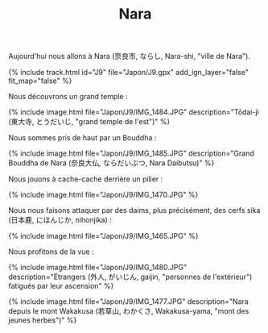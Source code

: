 ﻿---
title: "Nara"
permalink: /Japon/J9/
sidebar:
  nav: "japon"
enable_tracks: true
---

Aujourd'hui nous allons à Nara (奈良市, ならし, Nara-shi, "ville de Nara").

{% include track.html id="J9" file="Japon/J9.gpx" add_ign_layer="false" fit_map="false" %}

Nous découvrons un grand temple :

{% include image.html file="Japon/J9/IMG_1484.JPG" description="Tōdai-ji (東大寺, とうだいじ, &quot;grand temple de l'est&quot;)" %}

Nous sommes pris de haut par un Bouddha :

{% include image.html file="Japon/J9/IMG_1485.JPG" description="Grand Bouddha de Nara (奈良大仏, ならだいぶつ, Nara Daibutsu)" %}

Nous jouons à cache-cache derrière un pilier :

{% include image.html file="Japon/J9/IMG_1470.JPG" %}

Nous nous faisons attaquer par des daims, plus précisément, des cerfs sika (日本鹿, にほんじか, nihonjika) :

{% include image.html file="Japon/J9/IMG_1465.JPG" %}

Nous profitons de la vue :

{% include image.html file="Japon/J9/IMG_1480.JPG" description="Étrangers (外人, がいじん, gaijin, &quot;personnes de l'extérieur&quot;) fatigués par leur ascension" %}

{% include image.html file="Japon/J9/IMG_1477.JPG" description="Nara depuis le mont Wakakusa (若草山, わかくさ, Wakakusa-yama, &quot;mont des jeunes herbes&quot;)" %}
